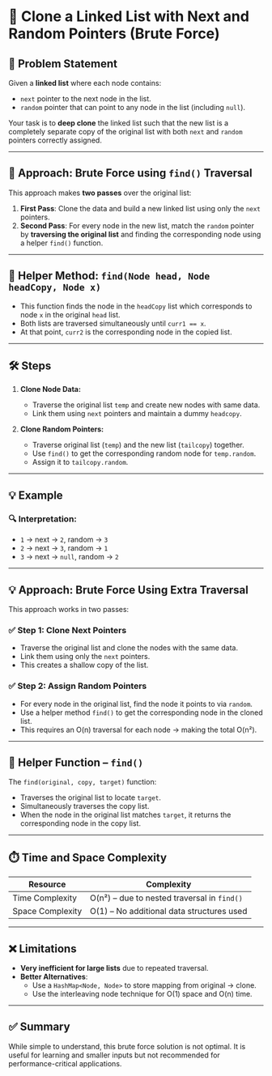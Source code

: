 # 🧬 Clone a Linked List with Next and Random Pointers (Brute Force)

## 📘 Problem Statement

Given a **linked list** where each node contains:
- `next` pointer to the next node in the list.
- `random` pointer that can point to any node in the list (including `null`).

Your task is to **deep clone** the linked list such that the new list is a completely separate copy of the original list with both `next` and `random` pointers correctly assigned.

---

## 🔧 Approach: Brute Force using `find()` Traversal

This approach makes **two passes** over the original list:
1. **First Pass**: Clone the data and build a new linked list using only the `next` pointers.
2. **Second Pass**: For every node in the new list, match the `random` pointer by **traversing the original list** and finding the corresponding node using a helper `find()` function.

---

## 🔎 Helper Method: `find(Node head, Node headCopy, Node x)`

- This function finds the node in the `headCopy` list which corresponds to node `x` in the original `head` list.
- Both lists are traversed simultaneously until `curr1 == x`.
- At that point, `curr2` is the corresponding node in the copied list.

---

## 🛠️ Steps

1. **Clone Node Data:**
   - Traverse the original list `temp` and create new nodes with same data.
   - Link them using `next` pointers and maintain a dummy `headcopy`.

2. **Clone Random Pointers:**
   - Traverse original list (`temp`) and the new list (`tailcopy`) together.
   - Use `find()` to get the corresponding random node for `temp.random`.
   - Assign it to `tailcopy.random`.

---

## 💡 Example


### 🔍 Interpretation:
- `1` → next → `2`, random → `3`
- `2` → next → `3`, random → `1`
- `3` → next → `null`, random → `2`

---

## 💡 Approach: Brute Force Using Extra Traversal

This approach works in two passes:

### ✅ Step 1: Clone Next Pointers
- Traverse the original list and clone the nodes with the same data.
- Link them using only the `next` pointers.
- This creates a shallow copy of the list.

### ✅ Step 2: Assign Random Pointers
- For every node in the original list, find the node it points to via `random`.
- Use a helper method `find()` to get the corresponding node in the cloned list.
- This requires an O(n) traversal for each node → making the total O(n²).

---

## 📎 Helper Function – `find()`

The `find(original, copy, target)` function:
- Traverses the original list to locate `target`.
- Simultaneously traverses the copy list.
- When the node in the original list matches `target`, it returns the corresponding node in the copy list.

---

## ⏱️ Time and Space Complexity

| Resource            | Complexity         |
|---------------------|--------------------|
| Time Complexity     | O(n²) – due to nested traversal in `find()` |
| Space Complexity    | O(1) – No additional data structures used |

---

## ❌ Limitations

- **Very inefficient for large lists** due to repeated traversal.
- **Better Alternatives**:
  - Use a `HashMap<Node, Node>` to store mapping from original → clone.
  - Use the interleaving node technique for O(1) space and O(n) time.

---

## ✅ Summary

While simple to understand, this brute force solution is not optimal. It is useful for learning and smaller inputs but not recommended for performance-critical applications.
